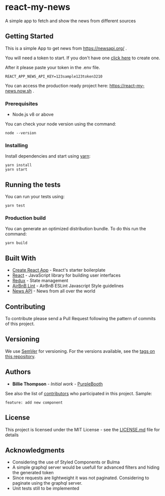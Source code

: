 # react-my-news
A simple app to fetch and show the news from different sources

## Getting Started

This is a simple App to get news from https://newsapi.org/ .

You will need a token to start.
If you don't have one [click here](https://newsapi.org/register) to create one.

After it please paste your token in the .env file.

```CLI
REACT_APP_NEWS_API_KEY=123sample123token3210
```

You can access the production ready project here:
https://react-my-news.now.sh .


### Prerequisites

* Node.js v8 or above

You can check your node version using the command:

```CLI
node --version
```

### Installing

Install dependencies and start using [yarn](https://yarnpkg.com):

```CLI
yarn install
yarn start
```

## Running the tests

You can run your tests using:

```CLI
yarn test
```

### Production build

You can generate an optimized distribution bundle. To do this run the command:

```CLI
yarn build
```
## Built With

* [Create React App](https://create-react-app.dev/) - React's starter boilerplate
* [React](https://babeljs.io/) - JavaScript library for building user interfaces
* [Redux](https://redux.js.org/) - State management
* [AirBnB Lint](https://github.com/airbnb/javascript) - AirBnB ESLint Javascript Style guidelines
* [News API](https://newsapi.org) - News from all over the world

## Contributing

To contribute please send a Pull Request following the pattern of commits of this project.



## Versioning

We use [SemVer](http://semver.org/) for versioning. For the versions available, see the [tags on this repository](https://github.com/your/project/tags). 

## Authors

* **Billie Thompson** - *Initial work* - [PurpleBooth](https://github.com/PurpleBooth)

See also the list of [contributors](https://github.com/your/project/contributors) who participated in this project. Sample:

```CLI
feature: add new component
```

## License

This project is licensed under the MIT License - see the [LICENSE.md](LICENSE.md) file for details

## Acknowledgments

* Considering the use of Styled Components or Bulma
* A simple graphql server would be usefull for advanced filters and hiding the generated token
* Since requests are lightweight it was not paginated. Considering to paginate using the graphql server.
* Unit tests still to be implemented
